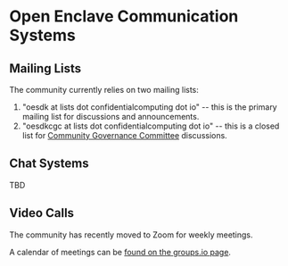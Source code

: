 Open Enclave Communication Systems
==================================

Mailing Lists
-------------

The community currently relies on two mailing lists:

1. "oesdk at lists dot confidentialcomputing dot io" -- this is the primary mailing list for discussions and announcements.
2. "oesdkcgc at lists dot confidentialcomputing dot io" -- this is a closed list for [Community Governance Committee](governance/README.md) discussions.

Chat Systems
------------

TBD

Video Calls
-----------

The community has recently moved to Zoom for weekly meetings.

A calendar of meetings can be [found on the groups.io page](https://lists.confidentialcomputing.io/calendar).
